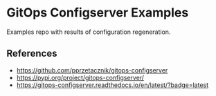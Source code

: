# GitOps Configserver Examples

Examples repo with results of configuration regeneration.

## References

* https://github.com/pprzetacznik/gitops-configserver
* https://pypi.org/project/gitops-configserver/
* https://gitops-configserver.readthedocs.io/en/latest/?badge=latest

